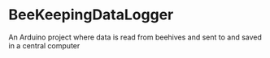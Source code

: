# BeeKeepingDataLogger
An Arduino project where data is read from beehives and sent to and saved in a central computer
